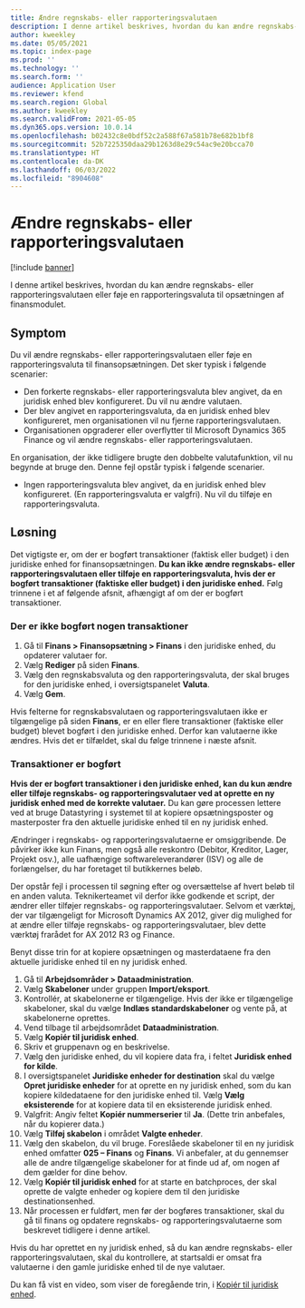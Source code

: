 ```yaml
---
title: Ændre regnskabs- eller rapporteringsvalutaen
description: I denne artikel beskrives, hvordan du kan ændre regnskabs- eller rapporteringsvalutaen eller føje en rapporteringsvaluta til opsætningen af finansmodulet.
author: kweekley
ms.date: 05/05/2021
ms.topic: index-page
ms.prod: ''
ms.technology: ''
ms.search.form: ''
audience: Application User
ms.reviewer: kfend
ms.search.region: Global
ms.author: kweekley
ms.search.validFrom: 2021-05-05
ms.dyn365.ops.version: 10.0.14
ms.openlocfilehash: b02432c8e0bdf52c2a588f67a581b78e682b1bf8
ms.sourcegitcommit: 52b7225350daa29b1263d8e29c54ac9e20bcca70
ms.translationtype: HT
ms.contentlocale: da-DK
ms.lasthandoff: 06/03/2022
ms.locfileid: "8904608"
---
```

# <a name="change-the-accounting-or-reporting-currency"></a>Ændre regnskabs- eller rapporteringsvalutaen

[!include [banner](../includes/banner.md)]

I denne artikel beskrives, hvordan du kan ændre regnskabs- eller rapporteringsvalutaen eller føje en rapporteringsvaluta til opsætningen af finansmodulet.

## <a name="symptom"></a>Symptom

Du vil ændre regnskabs- eller rapporteringsvalutaen eller føje en rapporteringsvaluta til finansopsætningen. Det sker typisk i følgende scenarier:

- Den forkerte regnskabs- eller rapporteringsvaluta blev angivet, da en juridisk enhed blev konfigureret. Du vil nu ændre valutaen.
- Der blev angivet en rapporteringsvaluta, da en juridisk enhed blev konfigureret, men organisationen vil nu fjerne rapporteringsvalutaen.
- Organisationen opgraderer eller overflytter til Microsoft Dynamics 365 Finance og vil ændre regnskabs- eller rapporteringsvalutaen.

En organisation, der ikke tidligere brugte den dobbelte valutafunktion, vil nu begynde at bruge den. Denne fejl opstår typisk i følgende scenarier.

- Ingen rapporteringsvaluta blev angivet, da en juridisk enhed blev konfigureret. (En rapporteringsvaluta er valgfri). Nu vil du tilføje en rapporteringsvaluta.

## <a name="resolution"></a>Løsning

Det vigtigste er, om der er bogført transaktioner (faktisk eller budget) i den juridiske enhed for finansopsætningen. **Du kan ikke ændre regnskabs- eller rapporteringsvalutaen eller tilføje en rapporteringsvaluta, hvis der er bogført transaktioner (faktiske eller budget) i den juridiske enhed.** Følg trinnene i et af følgende afsnit, afhængigt af om der er bogført transaktioner.

### <a name="no-transactions-have-been-posted"></a>Der er ikke bogført nogen transaktioner

1. Gå til **Finans \> Finansopsætning \> Finans** i den juridiske enhed, du opdaterer valutaer for.
2. Vælg **Rediger** på siden **Finans**.
3. Vælg den regnskabsvaluta og den rapporteringsvaluta, der skal bruges for den juridiske enhed, i oversigtspanelet **Valuta**.
4. Vælg **Gem**.

Hvis felterne for regnskabsvalutaen og rapporteringsvalutaen ikke er tilgængelige på siden **Finans**, er en eller flere transaktioner (faktiske eller budget) blevet bogført i den juridiske enhed. Derfor kan valutaerne ikke ændres. Hvis det er tilfældet, skal du følge trinnene i næste afsnit.

### <a name="transactions-have-been-posted"></a>Transaktioner er bogført

**Hvis der er bogført transaktioner i den juridiske enhed, kan du kun ændre eller tilføje regnskabs- og rapporteringsvalutaer ved at oprette en ny juridisk enhed med de korrekte valutaer.** Du kan gøre processen lettere ved at bruge Datastyring i systemet til at kopiere opsætningsposter og masterposter fra den aktuelle juridiske enhed til en ny juridisk enhed.

Ændringer i regnskabs- og rapporteringsvalutaerne er omsiggribende. De påvirker ikke kun Finans, men også alle reskontro (Debitor, Kreditor, Lager, Projekt osv.), alle uafhængige softwareleverandører (ISV) og alle de forlængelser, du har foretaget til butikkernes beløb.

Der opstår fejl i processen til søgning efter og oversættelse af hvert beløb til en anden valuta. Teknikerteamet vil derfor ikke godkende et script, der ændrer eller tilføjer regnskabs- og rapporteringsvalutaer. Selvom et værktøj, der var tilgængeligt for Microsoft Dynamics AX 2012, giver dig mulighed for at ændre eller tilføje regnskabs- og rapporteringsvalutaer, blev dette værktøj frarådet for AX 2012 R3 og Finance.

Benyt disse trin for at kopiere opsætningen og masterdataene fra den aktuelle juridiske enhed til en ny juridisk enhed.

1. Gå til **Arbejdsområder \> Dataadministration**.
2. Vælg **Skabeloner** under gruppen **Import/eksport**.
3. Kontrollér, at skabelonerne er tilgængelige. Hvis der ikke er tilgængelige skabeloner, skal du vælge **Indlæs standardskabeloner** og vente på, at skabelonerne oprettes.
4. Vend tilbage til arbejdsområdet **Dataadministration**.
5. Vælg **Kopiér til juridisk enhed**.
6. Skriv et gruppenavn og en beskrivelse.
7. Vælg den juridiske enhed, du vil kopiere data fra, i feltet **Juridisk enhed for kilde**.
8. I oversigtspanelet **Juridiske enheder for destination** skal du vælge **Opret juridiske enheder** for at oprette en ny juridisk enhed, som du kan kopiere kildedataene for den juridiske enhed til. Vælg **Vælg eksisterende** for at kopiere data til en eksisterende juridisk enhed.
9. Valgfrit: Angiv feltet **Kopiér nummerserier** til **Ja**. (Dette trin anbefales, når du kopierer data.)
10. Vælg **Tilføj skabelon** i området **Valgte enheder**.
11. Vælg den skabelon, du vil bruge. Foreslåede skabeloner til en ny juridisk enhed omfatter **025 – Finans** og **Finans**. Vi anbefaler, at du gennemser alle de andre tilgængelige skabeloner for at finde ud af, om nogen af dem gælder for dine behov.
12. Vælg **Kopiér til juridisk enhed** for at starte en batchproces, der skal oprette de valgte enheder og kopiere dem til den juridiske destinationsenhed.
13. Når processen er fuldført, men før der bogføres transaktioner, skal du gå til finans og opdatere regnskabs- og rapporteringsvalutaerne som beskrevet tidligere i denne artikel.

Hvis du har oprettet en ny juridisk enhed, så du kan ændre regnskabs- eller rapporteringsvalutaen, skal du kontrollere, at startsaldi er omsat fra valutaerne i den gamle juridiske enhed til de nye valutaer.

Du kan få vist en video, som viser de foregående trin, i [Kopiér til juridisk enhed](https://community.dynamics.com/365/b/techtalks/posts/copy-into-legal-entity-october-24-2017).
